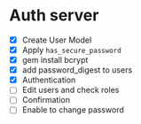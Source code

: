 # Auth server
- [x] Create User Model
- [x] Apply `has_secure_password`
- [x] gem install bcrypt
- [x] add password_digest to users
- [x] Authentication
- [ ] Edit users and check roles
- [ ] Confirmation
- [ ] Enable to change password
